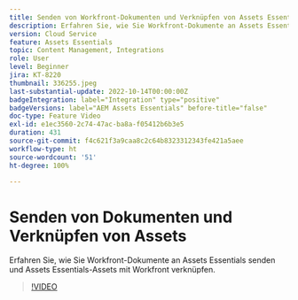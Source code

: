 ```yaml
---
title: Senden von Workfront-Dokumenten und Verknüpfen von Assets Essentials-Assets
description: Erfahren Sie, wie Sie Workfront-Dokumente an Assets Essentials senden und Assets Essentials-Assets mit Workfront verknüpfen.
version: Cloud Service
feature: Assets Essentials
topic: Content Management, Integrations
role: User
level: Beginner
jira: KT-8220
thumbnail: 336255.jpeg
last-substantial-update: 2022-10-14T00:00:00Z
badgeIntegration: label="Integration" type="positive"
badgeVersions: label="AEM Assets Essentials" before-title="false"
doc-type: Feature Video
exl-id: e1ec3560-2c74-47ac-ba8a-f05412b6b3e5
duration: 431
source-git-commit: f4c621f3a9caa8c2c64b8323312343fe421a5aee
workflow-type: ht
source-wordcount: '51'
ht-degree: 100%

---
```


# Senden von Dokumenten und Verknüpfen von Assets

Erfahren Sie, wie Sie Workfront-Dokumente an Assets Essentials senden und Assets Essentials-Assets mit Workfront verknüpfen.

>[!VIDEO](https://video.tv.adobe.com/v/336255?quality=12&learn=on)
